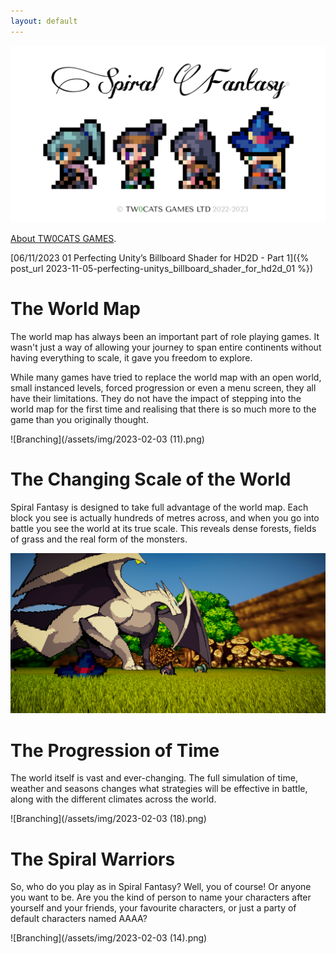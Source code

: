 ```yaml
---
layout: default
---
```


![Branching](/assets/img/SFIV_light_alpha_0.png)

[About TW0CATS GAMES](./about.html).

[06/11/2023 01 Perfecting Unity’s Billboard Shader for HD2D - Part 1]({% post_url 2023-11-05-perfecting-unitys_billboard_shader_for_hd2d_01 %})

# The World Map

The world map has always been an important part of role playing games. It wasn't just a way of allowing your journey to span entire continents without having everything to scale, it gave you freedom to explore.

While many games have tried to replace the world map with an open world, small instanced levels, forced progression or even a menu screen, they all have their limitations. They do not have the impact of stepping into the world map for the first time and realising that there is so much more to the game than you originally thought.

![Branching](/assets/img/2023-02-03 (11).png)

# The Changing Scale of the World

Spiral Fantasy is designed to take full advantage of the world map. Each block you see is actually hundreds of metres across, and when you go into battle you see the world at its true scale. This reveals dense forests, fields of grass and the real form of the monsters.

![Branching](/assets/img/Battle0.png)

# The Progression of Time

The world itself is vast and ever-changing. The full simulation of time, weather and seasons changes what strategies will be effective in battle, along with the different climates across the world.

![Branching](/assets/img/2023-02-03 (18).png)

# The Spiral Warriors

So, who do you play as in Spiral Fantasy? Well, you of course! Or anyone you want to be. Are you the kind of person to name your characters after yourself and your friends, your favourite characters, or just a party of default characters named AAAA?

![Branching](/assets/img/2023-02-03 (14).png)